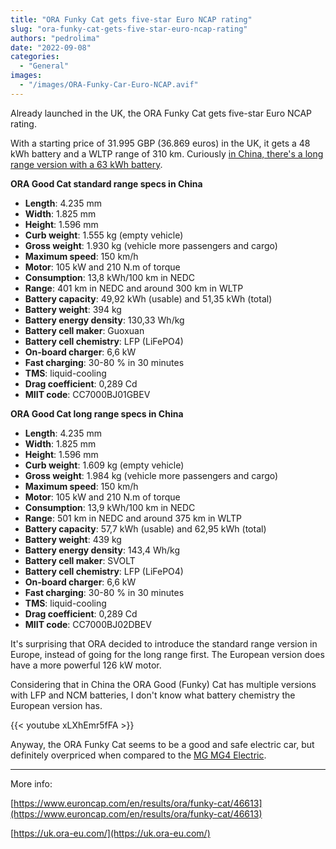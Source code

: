 ```yaml
---
title: "ORA Funky Cat gets five-star Euro NCAP rating"
slug: "ora-funky-cat-gets-five-star-euro-ncap-rating"
authors: "pedrolima"
date: "2022-09-08"
categories:
  - "General"
images:
  - "/images/ORA-Funky-Car-Euro-NCAP.avif"
---
```


Already launched in the UK, the ORA Funky Cat gets five-star Euro NCAP rating.

With a starting price of 31.995 GBP (36.869 euros) in the UK, it gets a 48 kWh battery and a WLTP range of 310 km. Curiously [in China, there's a long range version with a 63 kWh battery](/2021/07/26/ora-good-cat-gets-two-lfp-battery-options/).

**ORA Good Cat standard range specs in China**

- **Length**: 4.235 mm
- **Width**: 1.825 mm
- **Height**: 1.596 mm
- **Curb weight**: 1.555 kg (empty vehicle)
- **Gross weight**: 1.930 kg (vehicle more passengers and cargo)
- **Maximum speed**: 150 km/h
- **Motor**: 105 kW and 210 N.m of torque
- **Consumption**: 13,8 kWh/100 km in NEDC
- **Range**: 401 km in NEDC and around 300 km in WLTP
- **Battery capacity**: 49,92 kWh (usable) and 51,35 kWh (total)
- **Battery weight**: 394 kg
- **Battery energy density**: 130,33 Wh/kg
- **Battery cell maker**: Guoxuan
- **Battery cell chemistry**: LFP (LiFePO4)
- **On-board charger**: 6,6 kW
- **Fast charging**: 30-80 % in 30 minutes
- **TMS**: liquid-cooling
- **Drag coefficient**: 0,289 Cd
- **MIIT code**: CC7000BJ01GBEV

**ORA Good Cat long range specs in China**

- **Length**: 4.235 mm
- **Width**: 1.825 mm
- **Height**: 1.596 mm
- **Curb weight**: 1.609 kg (empty vehicle)
- **Gross weight**: 1.984 kg (vehicle more passengers and cargo)
- **Maximum speed**: 150 km/h
- **Motor**: 105 kW and 210 N.m of torque
- **Consumption**: 13,9 kWh/100 km in NEDC
- **Range**: 501 km in NEDC and around 375 km in WLTP
- **Battery capacity**: 57,7 kWh (usable) and 62,95 kWh (total)
- **Battery weight**: 439 kg
- **Battery energy density**: 143,4 Wh/kg
- **Battery cell maker**: SVOLT
- **Battery cell chemistry**: LFP (LiFePO4)
- **On-board charger**: 6,6 kW
- **Fast charging**: 30-80 % in 30 minutes
- **TMS**: liquid-cooling
- **Drag coefficient**: 0,289 Cd
- **MIIT code**: CC7000BJ02DBEV

It's surprising that ORA decided to introduce the standard range version in Europe, instead of going for the long range first. The European version does have a more powerful 126 kW motor.

Considering that in China the ORA Good (Funky) Cat has multiple versions with LFP and NCM batteries, I don't know what battery chemistry the European version has.

{{< youtube xLXhEmr5fFA >}}

Anyway, the ORA Funky Cat seems to be a good and safe electric car, but definitely overpriced when compared to the [MG MG4 Electric](/2022/08/31/mg-mg4-electric-is-the-new-best-value-electric-car/).

---

More info:

[https://www.euroncap.com/en/results/ora/funky-cat/46613](https://www.euroncap.com/en/results/ora/funky-cat/46613)

[https://uk.ora-eu.com/](https://uk.ora-eu.com/)
